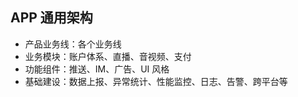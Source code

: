 
## APP 通用架构

- 产品业务线：各个业务线
- 业务模块：账户体系、直播、音视频、支付
- 功能组件：推送、IM、广告、UI 风格
- 基础建设：数据上报、异常统计、性能监控、日志、告警、跨平台等
